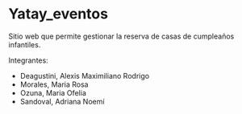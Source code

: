 # Yatay_eventos
Sitio web que permite gestionar la reserva de casas de cumpleaños infantiles.

Integrantes:

- Deagustini, Alexis Maximiliano Rodrigo
- Morales, Maria Rosa
- Ozuna, Maria Ofelia
- Sandoval, Adriana Noemí
